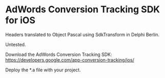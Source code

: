 # AdWords Conversion Tracking SDK for iOS

Headers translated to Object Pascal using SdkTransform in Delphi Berlin.

Untested.

Download the AdWords Conversion Tracking SDK:
https://developers.google.com/app-conversion-tracking/ios/

Deploy the *.a file with your project.